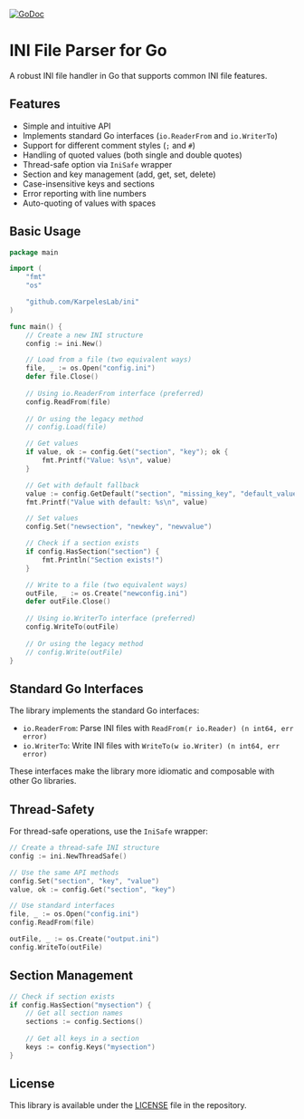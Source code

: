 [![GoDoc](https://godoc.org/github.com/KarpelesLab/ini?status.svg)](https://godoc.org/github.com/KarpelesLab/ini)

# INI File Parser for Go

A robust INI file handler in Go that supports common INI file features.

## Features

- Simple and intuitive API
- Implements standard Go interfaces (`io.ReaderFrom` and `io.WriterTo`)
- Support for different comment styles (`;` and `#`)
- Handling of quoted values (both single and double quotes)
- Thread-safe option via `IniSafe` wrapper
- Section and key management (add, get, set, delete)
- Case-insensitive keys and sections
- Error reporting with line numbers
- Auto-quoting of values with spaces

## Basic Usage

```go
package main

import (
	"fmt"
	"os"

	"github.com/KarpelesLab/ini"
)

func main() {
	// Create a new INI structure
	config := ini.New()

	// Load from a file (two equivalent ways)
	file, _ := os.Open("config.ini")
	defer file.Close()
	
	// Using io.ReaderFrom interface (preferred)
	config.ReadFrom(file)
	
	// Or using the legacy method
	// config.Load(file)

	// Get values
	if value, ok := config.Get("section", "key"); ok {
		fmt.Printf("Value: %s\n", value)
	}

	// Get with default fallback
	value := config.GetDefault("section", "missing_key", "default_value")
	fmt.Printf("Value with default: %s\n", value)

	// Set values
	config.Set("newsection", "newkey", "newvalue")

	// Check if a section exists
	if config.HasSection("section") {
		fmt.Println("Section exists!")
	}

	// Write to a file (two equivalent ways)
	outFile, _ := os.Create("newconfig.ini")
	defer outFile.Close()
	
	// Using io.WriterTo interface (preferred)
	config.WriteTo(outFile)
	
	// Or using the legacy method
	// config.Write(outFile)
}
```

## Standard Go Interfaces

The library implements the standard Go interfaces:

- `io.ReaderFrom`: Parse INI files with `ReadFrom(r io.Reader) (n int64, err error)`
- `io.WriterTo`: Write INI files with `WriteTo(w io.Writer) (n int64, err error)`

These interfaces make the library more idiomatic and composable with other Go libraries.

## Thread-Safety

For thread-safe operations, use the `IniSafe` wrapper:

```go
// Create a thread-safe INI structure
config := ini.NewThreadSafe()

// Use the same API methods
config.Set("section", "key", "value")
value, ok := config.Get("section", "key")

// Use standard interfaces
file, _ := os.Open("config.ini")
config.ReadFrom(file)

outFile, _ := os.Create("output.ini")
config.WriteTo(outFile)
```

## Section Management

```go
// Check if section exists
if config.HasSection("mysection") {
    // Get all section names
    sections := config.Sections()
    
    // Get all keys in a section
    keys := config.Keys("mysection")
}
```

## License

This library is available under the [LICENSE](./LICENSE) file in the repository.